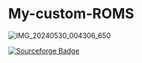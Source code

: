 # My-custom-ROMS

![IMG_20240530_004306_650](https://github.com/Muhammedd13/My-custom-ROM/assets/113644562/d4559d63-1c3c-486a-9d73-b19a19b581fe)

[![Sourceforge Badge](https://img.shields.io/badge/-Project_Matrixx-RUBY--000?style=quare&labelColor=000&logo=Sourceforge&logoColor=orange&link=link)](https://sourceforge.net/projects/rubyrom/files/Matrixx-v10.5.1-Unofficial-ruby-Vanilla-20240519.zip/download)
